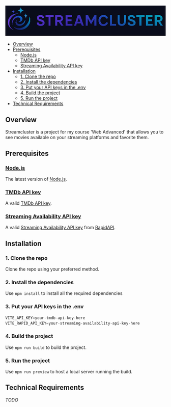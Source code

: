 [![Streamcluster](assets/Streamcluster-logo.png)](https://github.com/HublackBE/Streamcluster)
- [Overview](#overview)
- [Prerequisites](#prerequisites)
  - [Node.js](#nodejs)
  - [TMDb API key](#tmdb-api-key)
  - [Streaming Availability API key](#streaming-availability-api-key)
- [Installation](#installation)
  - [1. Clone the repo](#1-clone-the-repo)
  - [2. Install the dependencies](#2-install-the-dependencies)
  - [3. Put your API keys in the .env](#3-put-your-api-keys-in-the-env)
  - [4. Build the project](#4-build-the-project)
  - [5. Run the project](#5-run-the-project)
- [Technical Requirements](#technical-requirements)
## Overview
Streamcluster is a project for my course 'Web Advanced' that allows you to see movies available on your streaming platforms and favorite them.
## Prerequisites
### [Node.js](https://nodejs.org/)
The latest version of [Node.js](https://nodejs.org/).
### [TMDb API key](https://www.themoviedb.org/settings/api)
A valid [TMDb API key](https://www.themoviedb.org/settings/api).
### [Streaming Availability API key](https://rapidapi.com/movie-of-the-night-movie-of-the-night-default/api/streaming-availability)
A valid [Streaming Availability API key](https://rapidapi.com/movie-of-the-night-movie-of-the-night-default/api/streaming-availability) from [RapidAPI](https://rapidapi.com/).
## Installation
### 1. Clone the repo
Clone the repo using your preferred method.
### 2. Install the dependencies
Use `npm install` to install all the required dependencies
### 3. Put your API keys in the .env
```js
VITE_API_KEY=your-tmdb-api-key-here
VITE_RAPID_API_KEY=your-streaming-availability-api-key-here
```
### 4. Build the project
Use `npm run build` to build the project.
### 5. Run the project
Use `npm run preview` to host a local server running the build.
## Technical Requirements
*TODO*